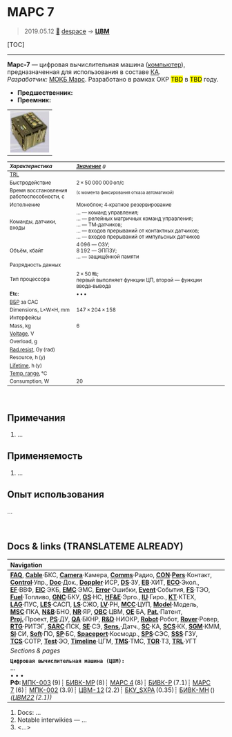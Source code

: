 # МАРС 7
> 2019.05.12 [🚀](../index/index.md) [despace](index.md) → **[ЦВМ](obc.md)**

[TOC]

---

**Марс‑7** — цифровая вычислительная машина ([компьютер](obc.md)), предназначенная для использования в составе [КА](sc.md).  
*Разработчик:* [МОКБ Марс](zz_mars_mokb.md). Разработано в рамках ОКР <mark>TBD</mark> в <mark>TBD</mark> году. 
   - **Предшественник:** 
   - **Преемник:** 

| |
|:--|
|[![](f/cpu/m/mars-7_pic1_thumb.jpg)](f/cpu/m/mars-7_pic1.png)|

<small>

|*Характеристика*|*[Значение](si.md) <small>()</small>*|
|:--|:--|
|[TRL](trl.md)| |
|Быстродействие|2 × 50 000 000 оп/с|
|Время восстановления<br> работоспособности, с|<sup>(с момента фиксирования отказа автоматикой)</sup>|
|Исполнение|Моноблок; 4‑кратное резервирование|
|Команды, датчики, входы|… — команд управления;<br> … — релейных матричных команд управления;<br> … — ТМ‑датчиков;<br> … — входов прерываний от контактных датчиков;<br> … — входов прерываний от импульсных датчиков|
|Объём, кбайт|4 096 — ОЗУ;<br> 8 192 — ЭППЗУ;<br> … — защищённой памяти|
|Разрядность данных| |
|Тип процессора|2 × 50 ㎒;<br> первый выполняет функции ЦП, второй — функции ввода‑вывода|
|**Etc:**|• • •|
|[ВБР](qa.md) за САС| |
|Dimensions, L×W×H, mm|147 × 204 × 158|
|Интерфейсы| |
|Mass, kg|6|
|[Voltage](voltage.md), V| |
|Overload, g| |
|[Rad.resist](ion_rad.md), Gy (rad)| |
|Resource, h (y)| |
|[Lifetime](lifetime.md), h (y)| |
|[Temp. range](tcs.md), ℃| |
|Consumption, W|20|

</small>



<p style="page-break-after:always"> </p>

## Примечания
   1. …



## Применяемость
   1. …



## Опыт использования
…



<p style="page-break-after:always"> </p>

## Docs & links (TRANSLATEME ALREADY)
|Navigation|
|:--|
|**[FAQ](faq.md)**, **[Cable](cable.md)**·БКС, **[Camera](cam.md)**·Камера, **[Comms](comms.md)**·Радио, **[CON](contact.md)·[Pers](person.md)**·Контакт, **[Control](control.md)**·Упр., **[Doc](doc.md)**·Док., **[Doppler](doppler.md)**·ИСР, **[DS](ds.md)**·ЗУ, **[EB](eb.md)**·ХИТ, **[ECO](ecology.md)**·Экол., **[EF](ef.md)**·ВВФ, **[ElC](elc.md)**·ЭКБ, **[EMC](emc.md)**·ЭМС, **[Error](error.md)**·Ошибки, **[Event](event.md)**·События, **[FS](fs.md)**·ТЭО, **[Fuel](fuel.md)**·Топливо, **[GNC](gnc.md)**·БКУ, **[GS](scs.md)**·НС, **[HF&E](hfe.md)**·Эрго., **[IU](iu.md)**·Гиро., **[KT](kt.md)**·КТЕХ, **[LAG](lag.md)**·ПУC, **[LES](les.md)**·САСП, **[LS](ls.md)**·СЖО, **[LV](lv.md)**·РН, **[MCC](mcc.md)**·ЦУП, **[Model](model.md)**·Модель, **[MSC](sc.md)**·ПКА, **[N&B](nnb.md)**·БНО, **[NR](nr.md)**·ЯР, **[OBC](obc.md)**·ЦВМ, **[OE](oe.md)**·БА, **[Pat.](патент.md)**·Патент, **[Proj.](project.md)**·Проект, **[PS](ps.md)**·ДУ, **[QA](qa.md)**·БКНР, **[R&D](rnd.md)**·НИОКР, **[Robot](robotics.md)**·Робот, **[Rover](rover.md)**·Ровер, **[RTG](rtg.md)**·РИТЭГ, **[SARC](sarc.md)**·ПСК, **[SE](se.md)**·СЭ, **[Sens.](sensor.md)**·Датч., **[SC](sc.md)**·КА, **[SCS](scs.md)**·КК, **[SGM](sgm.md)**·КММ, **[SI](si.md)**·СИ, **[Soft](soft.md)**·ПО, **[SP](sp.md)**·БС, **[Spaceport](spaceport.md)**·Космодр., **[SPS](sps.md)**·СЭС, **[SSS](sss.md)**·ГЗУ, **[TCS](tcs.md)**·СОТР, **[Test](test.md)**·ЭО, **[Timeline](timeline.md)**·ЦГМ, **[TMS](tms.md)**·ТМС, **[TOR](tor.md)**·ТЗ, **[TRL](trl.md)**·УГТ|
|*Sections & pages*|
|**`Цифровая вычислительная машина (ЦВМ):`**<br> … <br>• • •<br> **РФ:** [МПК-003](mpk_003.md) (9)┊ [БИВК-МР](bivk_mr.md) (8)┊ [МАРС 4](mars_4.md) (8)┊ [БИВК-Р](bivk_r.md) (7.1)┊ [МАРС 7](mars_7.md) (6)┊ [МПК-002](mpk2.md) (3.9)┊ [ЦВМ-12](cvm_12.md) (2.2)┊ [БКУ_SXPA](bku_sxpa.md) (0.35)┊ [БИВК-МН](бивк‑мн.md) () *([ЦВМ22](cvm22.md) (2.1))*|

   1. Docs: …
   1. Notable interwikies — …
   1. <…>
